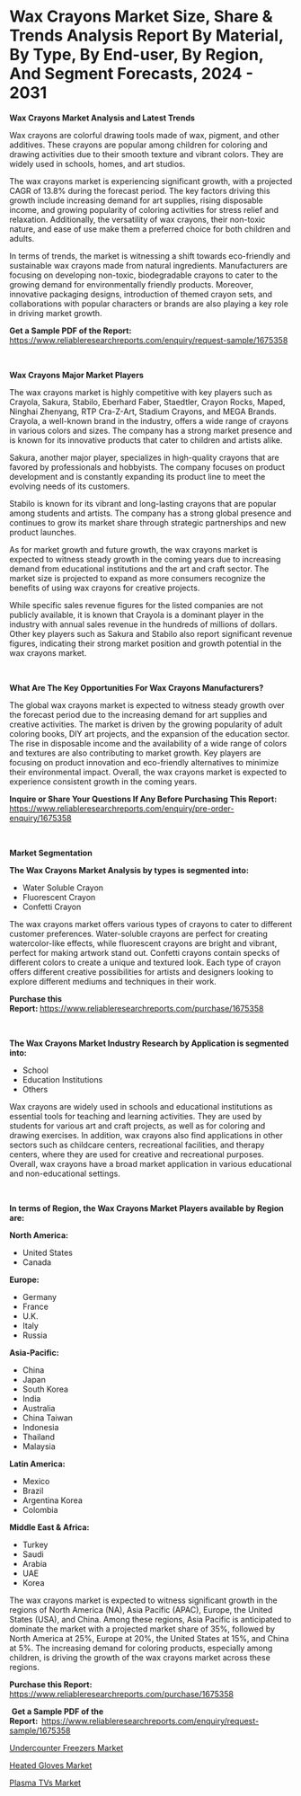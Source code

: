 <p><h1>Wax Crayons Market Size, Share & Trends Analysis Report By Material, By Type, By End-user, By Region, And Segment Forecasts, 2024 - 2031</h1></p><p><strong>Wax Crayons Market Analysis and Latest Trends</strong></p>
<p><p>Wax crayons are colorful drawing tools made of wax, pigment, and other additives. These crayons are popular among children for coloring and drawing activities due to their smooth texture and vibrant colors. They are widely used in schools, homes, and art studios.</p><p>The wax crayons market is experiencing significant growth, with a projected CAGR of 13.8% during the forecast period. The key factors driving this growth include increasing demand for art supplies, rising disposable income, and growing popularity of coloring activities for stress relief and relaxation. Additionally, the versatility of wax crayons, their non-toxic nature, and ease of use make them a preferred choice for both children and adults.</p><p>In terms of trends, the market is witnessing a shift towards eco-friendly and sustainable wax crayons made from natural ingredients. Manufacturers are focusing on developing non-toxic, biodegradable crayons to cater to the growing demand for environmentally friendly products. Moreover, innovative packaging designs, introduction of themed crayon sets, and collaborations with popular characters or brands are also playing a key role in driving market growth.</p></p>
<p><strong>Get a Sample PDF of the Report:&nbsp;</strong> <a href="https://www.reliableresearchreports.com/enquiry/request-sample/1675358">https://www.reliableresearchreports.com/enquiry/request-sample/1675358</a></p>
<p>&nbsp;</p>
<p><strong>Wax Crayons Major Market Players</strong></p>
<p><p>The wax crayons market is highly competitive with key players such as Crayola, Sakura, Stabilo, Eberhard Faber, Staedtler, Crayon Rocks, Maped, Ninghai Zhenyang, RTP Cra-Z-Art, Stadium Crayons, and MEGA Brands. Crayola, a well-known brand in the industry, offers a wide range of crayons in various colors and sizes. The company has a strong market presence and is known for its innovative products that cater to children and artists alike.</p><p>Sakura, another major player, specializes in high-quality crayons that are favored by professionals and hobbyists. The company focuses on product development and is constantly expanding its product line to meet the evolving needs of its customers.</p><p>Stabilo is known for its vibrant and long-lasting crayons that are popular among students and artists. The company has a strong global presence and continues to grow its market share through strategic partnerships and new product launches.</p><p>As for market growth and future growth, the wax crayons market is expected to witness steady growth in the coming years due to increasing demand from educational institutions and the art and craft sector. The market size is projected to expand as more consumers recognize the benefits of using wax crayons for creative projects.</p><p>While specific sales revenue figures for the listed companies are not publicly available, it is known that Crayola is a dominant player in the industry with annual sales revenue in the hundreds of millions of dollars. Other key players such as Sakura and Stabilo also report significant revenue figures, indicating their strong market position and growth potential in the wax crayons market.</p></p>
<p>&nbsp;</p>
<p><strong>What Are The Key Opportunities For Wax Crayons Manufacturers?</strong></p>
<p><p>The global wax crayons market is expected to witness steady growth over the forecast period due to the increasing demand for art supplies and creative activities. The market is driven by the growing popularity of adult coloring books, DIY art projects, and the expansion of the education sector. The rise in disposable income and the availability of a wide range of colors and textures are also contributing to market growth. Key players are focusing on product innovation and eco-friendly alternatives to minimize their environmental impact. Overall, the wax crayons market is expected to experience consistent growth in the coming years.</p></p>
<p><strong>Inquire or Share Your Questions If Any Before Purchasing This Report:</strong> <a href="https://www.reliableresearchreports.com/enquiry/pre-order-enquiry/1675358">https://www.reliableresearchreports.com/enquiry/pre-order-enquiry/1675358</a></p>
<p>&nbsp;</p>
<p><strong>Market Segmentation</strong></p>
<p><strong>The Wax Crayons Market Analysis by types is segmented into:</strong></p>
<p><ul><li>Water Soluble Crayon</li><li>Fluorescent Crayon</li><li>Confetti Crayon</li></ul></p>
<p><p>The wax crayons market offers various types of crayons to cater to different customer preferences. Water-soluble crayons are perfect for creating watercolor-like effects, while fluorescent crayons are bright and vibrant, perfect for making artwork stand out. Confetti crayons contain specks of different colors to create a unique and textured look. Each type of crayon offers different creative possibilities for artists and designers looking to explore different mediums and techniques in their work.</p></p>
<p><strong>Purchase this Report:&nbsp;</strong><a href="https://www.reliableresearchreports.com/purchase/1675358">https://www.reliableresearchreports.com/purchase/1675358</a></p>
<p>&nbsp;</p>
<p><strong>The Wax Crayons Market Industry Research by Application is segmented into:</strong></p>
<p><ul><li>School</li><li>Education Institutions</li><li>Others</li></ul></p>
<p><p>Wax crayons are widely used in schools and educational institutions as essential tools for teaching and learning activities. They are used by students for various art and craft projects, as well as for coloring and drawing exercises. In addition, wax crayons also find applications in other sectors such as childcare centers, recreational facilities, and therapy centers, where they are used for creative and recreational purposes. Overall, wax crayons have a broad market application in various educational and non-educational settings.</p></p>
<p>&nbsp;</p>
<p><strong>In terms of Region, the Wax Crayons Market Players available by Region are:</strong></p>
<p>
    <p> <strong> North America: </strong>
        <ul>
            <li>United States</li>
            <li>Canada</li>
        </ul>
        </p> 
    <p> <strong> Europe: </strong>
        <ul>
            <li>Germany</li>
            <li>France</li>
            <li>U.K.</li>
            <li>Italy</li>
            <li>Russia</li>
        </ul>
        </p> 
    <p> <strong> Asia-Pacific: </strong>
        <ul>
            <li>China</li>
            <li>Japan</li>
            <li>South Korea</li>
            <li>India</li>
            <li>Australia</li>
            <li>China Taiwan</li>
            <li>Indonesia</li>
            <li>Thailand</li>
            <li>Malaysia</li>
        </ul>
        </p> 
    <p> <strong> Latin America: </strong>
        <ul>
            <li>Mexico</li>
            <li>Brazil</li>
            <li>Argentina Korea</li>
            <li>Colombia</li>
        </ul>
        </p> 
    <p> <strong> Middle East & Africa: </strong>
        <ul>
            <li>Turkey</li>
            <li>Saudi</li>
            <li>Arabia</li>
            <li>UAE</li>
            <li>Korea</li>
        </ul>
    </p>
    </p>
<p><p>The wax crayons market is expected to witness significant growth in the regions of North America (NA), Asia Pacific (APAC), Europe, the United States (USA), and China. Among these regions, Asia Pacific is anticipated to dominate the market with a projected market share of 35%, followed by North America at 25%, Europe at 20%, the United States at 15%, and China at 5%. The increasing demand for coloring products, especially among children, is driving the growth of the wax crayons market across these regions.</p></p>
<p><strong>Purchase this Report: </strong><a href="https://www.reliableresearchreports.com/purchase/1675358">https://www.reliableresearchreports.com/purchase/1675358</a></p>
<p>&nbsp;<strong>Get a Sample PDF of the Report:&nbsp;&nbsp;</strong><a href="https://www.reliableresearchreports.com/enquiry/request-sample/1675358">https://www.reliableresearchreports.com/enquiry/request-sample/1675358</a></p>
<p><strong></strong></p>
<p><p><a href="https://github.com/yemakinde/Market-Research-Report-List-1/blob/main/undercounter-freezers-market.md">Undercounter Freezers Market</a></p><p><a href="https://github.com/jsmusil/Market-Research-Report-List-2/blob/main/heated-gloves-market.md">Heated Gloves Market</a></p><p><a href="https://github.com/bmorecock/Market-Research-Report-List-2/blob/main/plasma-tvs-market.md">Plasma TVs Market</a></p></p>